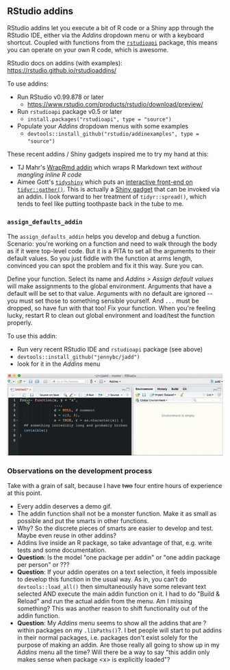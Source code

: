 ## RStudio addins

RStudio addins let you execute a bit of R code or a Shiny app through the 
RStudio IDE, either via the *Addins* dropdown menu or with a keyboard shortcut. 
Coupled with functions from the 
[`rstudioapi`](https://cran.r-project.org/web/packages/rstudioapi/index.html) 
package, this means you can operate on your own R code, which is awesome.

RStudio docs on addins (with examples): 
<https://rstudio.github.io/rstudioaddins/>

To use addins:

  * Run RStudio v0.99.878 or later
    - <https://www.rstudio.com/products/rstudio/download/preview/>
  * Run `rstudioapi` package v0.5 or later
    - `install.packages("rstudioapi", type = "source")`
  * Populate your *Addins* dropdown menus with some examples
    - `devtools::install_github("rstudio/addinexamples", type = "source")`

These recent addins / Shiny gadgets inspired me to try my hand at this:

  * TJ Mahr's [WrapRmd addin](https://github.com/tjmahr/WrapRmd) which wraps R Markdown text *without mangling inline R code*
  * Aimee Gott's [`tidyshiny`](https://github.com/MangoTheCat/tidyshiny) which puts an [interactive front-end on `tidyr::gather()`](http://www.mango-solutions.com/wp/2016/03/a-gadget-for-tidyr/). This is actually a [Shiny gadget](http://shiny.rstudio.com/articles/gadgets.html) that can be invoked via an addin. I look forward to her treatment of `tidyr::spread()`, which tends to feel like putting toothpaste back in the tube to me.

### `assign_defaults_addin`

The `assign_defaults_addin` helps you develop and debug a function. Scenario: 
you're working on a function and need to walk through the body as if it were 
top-level code. But it is a PITA to set all the arguments to their default 
values. So you just fiddle with the function at arms length, convinced you can 
spot the problem and fix it this way. Sure you can.

Define your function. Select its name and *Addins > Assign default values* will
make assignments to the global environment. Arguments that have a default will
be set to that value. Arguments with no default are ignored -- you must set
those to something sensible yourself. And `...` must be dropped, so have fun
with that too! Fix your function. When you're feeling lucky, restart R to clean
out global environment and load/test the function properly.

To use this addin:

  * Run very recent RStudio IDE and `rstudioapi` package (see above)
  * `devtools::install_github("jennybc/jadd")`
  * look for it in the *Addins* menu

![An animation of the above](internal/assign_defaults.gif)

### Observations on the development process

Take with a grain of salt, because I have ~~two~~ four entire hours of experience at this point.

  * Every addin deserves a demo gif.
  * The addin function shall not be a monster function. Make it as small as possible and put the smarts in other functions.
  * Why? So the discrete pieces of smarts are easier to develop and test. Maybe even reuse in other addins?
  * Addins live inside an R package, so take advantage of that, e.g. write tests and some documentation.
  * **Question**: Is the model "one package per addin" or "one addin package per person" or ???
  * **Question**: If your addin operates on a text selection, it feels impossible to develop this function in the usual way. As in, you can't do `devtools::load_all()` then simultaneously have some relevant text selected AND execute the main addin function on it. I had to do "Build & Reload" and run the actual addin from the menu. Am I missing something? This was another reason to shift functionality out of the addin function.
  * **Question**: My *Addins* menu seems to show all the addins that are ?within packages on my `.libPaths()`?. I bet people will start to put addins in their normal packages, i.e. packages don't exist solely for the purpose of making an addin. Are those really all going to show up in my *Addins* menu all the time? Will there be a way to say "this addin only makes sense when package \<x\> is explicitly loaded"?
